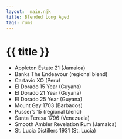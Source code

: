 ```yaml
---
layout: _main.njk
title: Blended Long Aged
tags: rums
---
```

<!-- markdownlint-disable MD025 -->
# {{ title }}
<!-- markdownlint-disable MD025 -->

* Appleton Estate 21 (Jamaica)
* Banks The Endeavour (regional blend)
* Cartavio XO (Peru)
* El Dorado 15 Year (Guyana)
* El Dorado 21 Year (Guyana)
* El Dorado 25 Year (Guyana)
* Mount Gay 1703 (Barbados)
* Pusser&rsquo;s 15 (regional blend)
* Santa Teresa 1796 (Venezuela)
* Smooth Ambler Revelation Rum (Jamaica)
* St. Lucia Distillers 1931 (St. Lucia)
